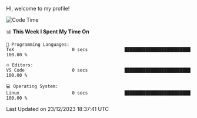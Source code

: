 HI, welcome to my profile!
<!--START_SECTION:waka-->
![Code Time](http://img.shields.io/badge/Code%20Time-1%2C796%20hrs%2025%20mins-blue)

📊 **This Week I Spent My Time On** 

```text
💬 Programming Languages: 
TeX                      0 secs              █████████████████████████   100.00 % 

🔥 Editors: 
VS Code                  0 secs              █████████████████████████   100.00 % 

💻 Operating System: 
Linux                    0 secs              █████████████████████████   100.00 % 
```


 Last Updated on 23/12/2023 18:37:41 UTC
<!--END_SECTION:waka-->
